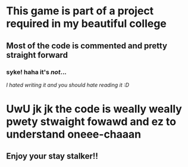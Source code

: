 # This game is part of a project required in my **beautiful** college

## Most of the code is commented and pretty straight forward
### syke! haha it's *not*...
*I hated writing it and you should hate reading it :D*
# UwU jk jk the code is weally weally pwety stwaight fowawd and ez to understand oneee-chaaan
## Enjoy your stay stalker!!

